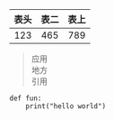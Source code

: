 |表头  |表二  |表上   |
|:----:|:----:|:-----:|
|123   |465   |789    |

> 应用  
> 地方  
> 引用  

    def fun:
        print("hello world")